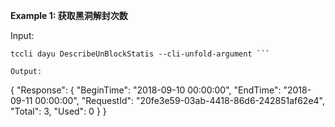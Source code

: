**Example 1: 获取黑洞解封次数**



Input: 

```
tccli dayu DescribeUnBlockStatis --cli-unfold-argument ```

Output: 
```
{
    "Response": {
        "BeginTime": "2018-09-10 00:00:00",
        "EndTime": "2018-09-11 00:00:00",
        "RequestId": "20fe3e59-03ab-4418-86d6-242851af62e4",
        "Total": 3,
        "Used": 0
    }
}
```

